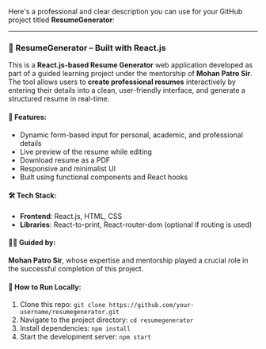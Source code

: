 Here's a professional and clear description you can use for your GitHub project titled **ResumeGenerator**:

---

### 📝 ResumeGenerator – Built with React.js

This is a **React.js-based Resume Generator** web application developed as part of a guided learning project under the mentorship of **Mohan Patro Sir**. The tool allows users to **create professional resumes** interactively by entering their details into a clean, user-friendly interface, and generate a structured resume in real-time.

#### 🔧 Features:

* Dynamic form-based input for personal, academic, and professional details
* Live preview of the resume while editing
* Download resume as a PDF
* Responsive and minimalist UI
* Built using functional components and React hooks

#### 🛠️ Tech Stack:

* **Frontend**: React.js, HTML, CSS
* **Libraries**: React-to-print, React-router-dom (optional if routing is used)

#### 👨‍🏫 Guided by:

**Mohan Patro Sir**, whose expertise and mentorship played a crucial role in the successful completion of this project.

#### 🚀 How to Run Locally:

1. Clone this repo:
   `git clone https://github.com/your-username/resumegenerator.git`
2. Navigate to the project directory:
   `cd resumegenerator`
3. Install dependencies:
   `npm install`
4. Start the development server:
   `npm start`

